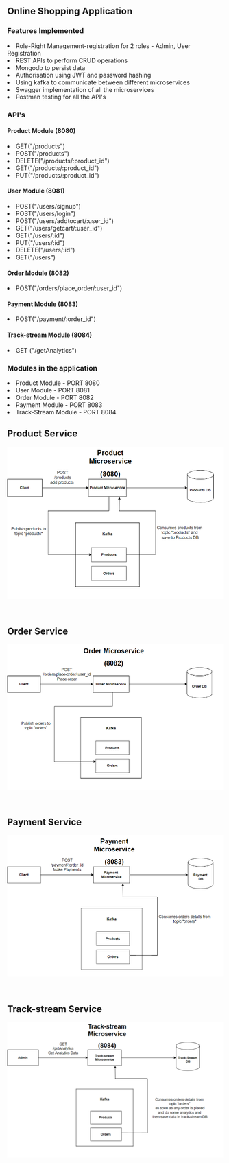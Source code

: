 <!-- ### Features Added In this API

- [x] Login with bcrypt hashing.
- [x] Access resources using JWT token 
- [x] Allows to register.
- [x] Allows Admin to add train
- [x] Allows Admin to add available ticket
- [x] Allows User to check available train
- [x] Allows User to Book a ticket
- [x] Logging support
- [x] Use Kafka to produce and consume events
- [x] Created 4 Microservices - Admin,User,Auth and Payment
- [x] Use grpc for remote procdure call
- [x] Added tests
- [x] Added Stripe Payment Gateway(testing)
- [ ] Sonarqube  -->


## Online Shopping Application

### Features Implemented

<li>Role-Right Management-registration for 2 roles - Admin, User Registration
<li>REST APIs to perform CRUD operations 
<li>Mongodb to persist data
<li>Authorisation using JWT and password hashing
<li>Using kafka to communicate between different microservices
<li>Swagger implementation of all the microservices
<li>Postman testing for all the API's

### API's
   #### Product Module (8080)
   <li> GET("/products")
   <li> POST("/products")
   <li> DELETE("/products/:product_id")
    <li> GET("/products/:product_id")
	<li> PUT("/products/:product_id")
	

   #### User Module (8081)
   <li> POST("/users/signup")
   <li>	POST("/users/login")
   <li> POST("/users/addtocart/:user_id")
   <li> GET("/users/getcart/:user_id")
   <li> GET("/users/:id")
   <li> PUT("/users/:id")
   <li> DELETE("/users/:id")
   <li> GET("/users")

   #### Order Module (8082)
   <li> POST("/orders/place_order/:user_id")

   #### Payment Module (8083)
   <li>  POST("/payment/:order_id")

   #### Track-stream Module (8084)
   <li>	GET ("/getAnalytics")

### Modules in the application

<li>Product Module    - PORT 8080
<li>User Module     - PORT 8081
<li>Order Module     - PORT 8082
<li>Payment Module  - PORT 8083 
<li>Track-Stream Module  - PORT 8084 

<br>

## Product Service
![Optional Text](diagram1.png)

<br>

## Order Service
![Optional Text](diagram2.png)


<br>

## Payment Service
![Optional Text](diagram3.png)

<br>

## Track-stream Service
![Optional Text](diagram4.png)
